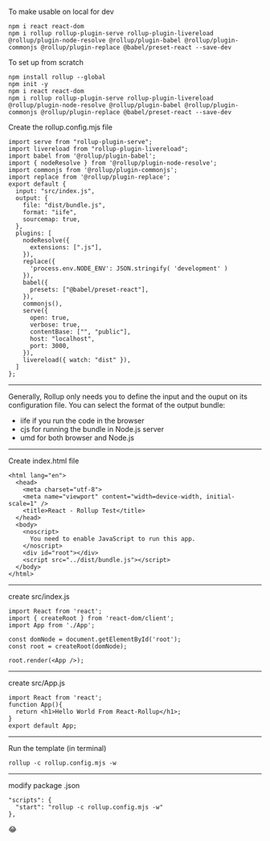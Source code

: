 To make usable on local for dev
```
npm i react react-dom
npm i rollup rollup-plugin-serve rollup-plugin-livereload @rollup/plugin-node-resolve @rollup/plugin-babel @rollup/plugin-commonjs @rollup/plugin-replace @babel/preset-react --save-dev
```

To set up from scratch
```
npm install rollup --global
npm init -y
npm i react react-dom
npm i rollup rollup-plugin-serve rollup-plugin-livereload @rollup/plugin-node-resolve @rollup/plugin-babel @rollup/plugin-commonjs @rollup/plugin-replace @babel/preset-react --save-dev
```
Create the rollup.config.mjs file
```
import serve from "rollup-plugin-serve";
import livereload from "rollup-plugin-livereload";
import babel from '@rollup/plugin-babel';
import { nodeResolve } from '@rollup/plugin-node-resolve';
import commonjs from '@rollup/plugin-commonjs';
import replace from '@rollup/plugin-replace';
export default {
  input: "src/index.js",
  output: {
    file: "dist/bundle.js",
    format: "iife",
    sourcemap: true,
  },
  plugins: [
    nodeResolve({
      extensions: [".js"],
    }),
    replace({
      'process.env.NODE_ENV': JSON.stringify( 'development' )
    }),
    babel({
      presets: ["@babel/preset-react"],
    }),
    commonjs(),
    serve({
      open: true,
      verbose: true,
      contentBase: ["", "public"],
      host: "localhost",
      port: 3000,
    }),
    livereload({ watch: "dist" }),
  ]
};
```
-------------------------------------------------
Generally, Rollup only needs you to define the input and the ouput on its configuration file. You can select the format of the output bundle:

- iife if you run the code in the browser
- cjs for running the bundle in Node.js server
- umd for both browser and Node.js

-------------------------------------------------
Create index.html file
```<!doctype html>
<html lang="en">
  <head>
    <meta charset="utf-8">
    <meta name="viewport" content="width=device-width, initial-scale=1" />
    <title>React - Rollup Test</title>
  </head>
  <body>
    <noscript>
      You need to enable JavaScript to run this app.
    </noscript>
    <div id="root"></div>
    <script src="../dist/bundle.js"></script>
  </body>
</html>
```
---------------------------------------------------
create src/index.js
```
import React from 'react';
import { createRoot } from 'react-dom/client';
import App from './App';

const domNode = document.getElementById('root');
const root = createRoot(domNode);

root.render(<App />);
```
-----------------------------------------------------

create src/App.js
```
import React from 'react';
function App(){
  return <h1>Hello World From React-Rollup</h1>;
}
export default App;
```
------------------------------------------------------
Run the template (in terminal)
```
rollup -c rollup.config.mjs -w
```
------------------------------------------------------
modify package .json
```
"scripts": {
  "start": "rollup -c rollup.config.mjs -w"
},
```
:joy:
